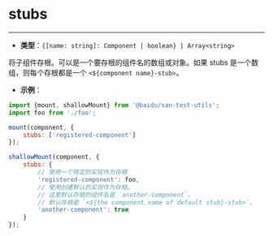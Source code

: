 # stubs
---

* **类型**：`{[name: string]: Component | boolean} | Array<string>`

将子组件存根。可以是一个要存根的组件名的数组或对象。如果 stubs 是一个数组，则每个存根都是一个 `<${component name}-stub>`。

* **示例**：

```js
import {mount, shallowMount} from '@baidu/san-test-utils';
import foo from './foo';

mount(component, {
    stubs: ['registered-component']
});

shallowMount(component, {
    stubs: {
        // 使用一个特定的实现作为存根
        'registered-component': foo,
        // 使用创建默认的实现作为存根。
        // 这里默认存根的组件名是 `another-component`。
        // 默认存根是 `<${the component name of default stub}-stub>`。
        'another-component': true
    }
});
```
